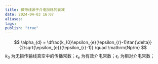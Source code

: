 ```yaml
---
title: 微带线源于介电损耗的衰减
date: 2024-04-03 16:07
aliases: 
tags: 
publish: "true"
---
```

$$
\alpha_{d} = \dfrac{k_{0}\epsilon_{e}(\epsilon_{r}-1)\tan{\delta}}{2\sqrt{\epsilon_{e}}(\epsilon_{r}-1)} \quad \mathrm{Np/m}
$$
$k_{0}$ 为无损传输线真空中的传播常数；$\epsilon_{e}$ 为有效介电常数；$\epsilon_{r}$ 为相对介电常数；